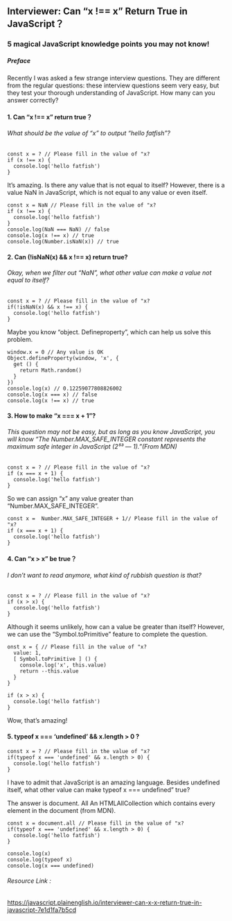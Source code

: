 ## Interviewer: Can “x !== x” Return True in JavaScript？
### 5 magical JavaScript knowledge points you may not know!

##### Preface
Recently I was asked a few strange interview questions. They are different from the regular questions: these interview questions seem very easy, but they test your thorough understanding of JavaScript. How many can you answer correctly?

#### 1. Can “x !== x” return true？
###### What should be the value of “x” to output “hello fatfish”?

```js:
const x = ? // Please fill in the value of "x?
if (x !== x) {
  console.log('hello fatfish')
}
```
It’s amazing. Is there any value that is not equal to itself? However, there is a value NaN in JavaScript, which is not equal to any value or even itself.


```js:
const x = NaN // Please fill in the value of "x?
if (x !== x) {
  console.log('hello fatfish')
}
console.log(NaN === NaN) // false
console.log(x !== x) // true
console.log(Number.isNaN(x)) // true
```

#### 2. Can (!isNaN(x) && x !== x) return true?
###### Okay, when we filter out “NaN”, what other value can make a value not equal to itself?

```js:
const x = ? // Please fill in the value of "x?
if(!isNaN(x) && x !== x) {
  console.log('hello fatfish')
}
```

Maybe you know “object. Defineproperty”, which can help us solve this problem.

```js:
window.x = 0 // Any value is OK
Object.defineProperty(window, 'x', {
  get () {
    return Math.random()
  }
})
console.log(x) // 0.12259077808826002
console.log(x === x) // false
console.log(x !== x) // true
```

#### 3. How to make “x === x + 1”?

###### This question may not be easy, but as long as you know JavaScript, you will know “The Number.MAX_SAFE_INTEGER constant represents the maximum safe integer in JavaScript (2⁵³ — 1).”(From MDN)

```js:
const x = ? // Please fill in the value of "x?
if (x === x + 1) {
  console.log('hello fatfish')
}
```
So we can assign “x” any value greater than “Number.MAX_SAFE_INTEGER”.
```js:
const x =  Number.MAX_SAFE_INTEGER + 1// Please fill in the value of "x?
if (x === x + 1) {
  console.log('hello fatfish')
}
```
#### 4. Can “x > x” be true？
###### I don’t want to read anymore, what kind of rubbish question is that?

```js:
const x = ? // Please fill in the value of "x?
if (x > x) {
  console.log('hello fatfish')
}
```
Although it seems unlikely, how can a value be greater than itself? However, we can use the “Symbol.toPrimitive” feature to complete the question.

```js:
onst x = { // Please fill in the value of "x?
  value: 1,
  [ Symbol.toPrimitive ] () {
    console.log('x', this.value)
    return --this.value
  }
}

if (x > x) {
  console.log('hello fatfish')
}
```
Wow, that’s amazing!

#### 5. typeof x === ‘undefined’ && x.length > 0 ?
```js:
const x = ? // Please fill in the value of "x?
if(typeof x === 'undefined' && x.length > 0) {
  console.log('hello fatfish')
}
```
I have to admit that JavaScript is an amazing language. Besides undefined itself, what other value can make typeof x === undefined” true?

The answer is document. All An HTMLAllCollection which contains every element in the document (from MDN).
```js:
const x = document.all // Please fill in the value of "x?
if(typeof x === 'undefined' && x.length > 0) {
  console.log('hello fatfish')
}

console.log(x)
console.log(typeof x)
console.log(x === undefined)
```

###### Resource Link :
https://javascript.plainenglish.io/interviewer-can-x-x-return-true-in-javascript-7e1d1fa7b5cd

